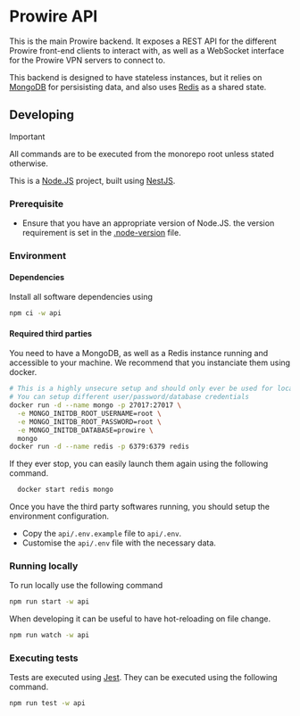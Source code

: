 # Prowire API

This is the main Prowire backend. It exposes a REST API for the different Prowire front-end clients to interact with, as well as a WebSocket interface for the Prowire VPN servers to connect to.

This backend is designed to have stateless instances, but it relies on [MongoDB](https://mongodb.com) for persisisting data, and also uses [Redis](https://redis.com) as a shared state.

## Developing

> [!IMPORTANT]
> All commands are to be executed from the monorepo root unless stated otherwise.

This is a [Node.JS](https://nodejs.org/en) project, built using [NestJS](https://nestjs.com/).

### Prerequisite

- Ensure that you have an appropriate version of Node.JS. the version requirement is set in the [.node-version](./.node-version) file.

### Environment

#### Dependencies

Install all software dependencies using

```bash
npm ci -w api
```

#### Required third parties

You need to have a MongoDB, as well as a Redis instance running and accessible to your machine. We recommend that you instanciate them using docker.

```bash
# This is a highly unsecure setup and should only ever be used for local development
# You can setup different user/password/database credentials
docker run -d --name mongo -p 27017:27017 \
  -e MONGO_INITDB_ROOT_USERNAME=root \
  -e MONGO_INITDB_ROOT_PASSWORD=root \
  -e MONGO_INITDB_DATABASE=prowire \
  mongo
docker run -d --name redis -p 6379:6379 redis
```

If they ever stop, you can easily launch them again using the following command.

```bash
  docker start redis mongo
```

Once you have the third party softwares running, you should setup the environment configuration.

- Copy the `api/.env.example` file to `api/.env`.
- Customise the `api/.env` file with the necessary data.

### Running locally

To run locally use the following command

```bash
npm run start -w api
```

When developing it can be useful to have hot-reloading on file change.

```bash
npm run watch -w api
```

### Executing tests

Tests are executed using [Jest](https://jestjs.io/). They can be executed using the following command.

```bash
npm run test -w api
```
